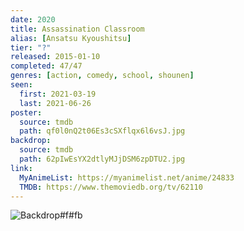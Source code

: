 ```yaml
---
date: 2020
title: Assassination Classroom
alias: [Ansatsu Kyoushitsu]
tier: "?"
released: 2015-01-10
completed: 47/47
genres: [action, comedy, school, shounen]
seen:
  first: 2021-03-19
  last: 2021-06-26
poster:
  source: tmdb
  path: qf0l0nQ2t06Es3cSXflqx6l6vsJ.jpg
backdrop:
  source: tmdb
  path: 62pIwEsYX2dtlyMJjDSM6zpDTU2.jpg
link:
  MyAnimeList: https://myanimelist.net/anime/24833
  TMDB: https://www.themoviedb.org/tv/62110
---
```


![Backdrop#f#fb](https://www.themoviedb.org/t/p/original/zkc2FkVymJDNXisS1mgpr8Ip2J.jpg "Source: TMDB")
